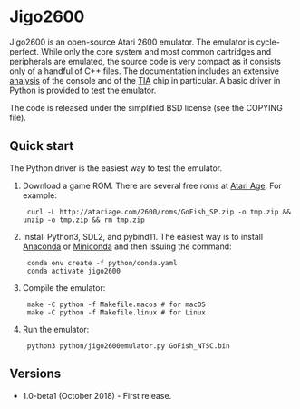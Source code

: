 Jigo2600
========

Jigo2600 is an open-source Atari 2600 emulator. The emulator is cycle-perfect. While only the core system and most common cartridges and peripherals are emulated, the source code is very compact as it consists only of a handful of C++ files. The documentation includes an extensive [analysis](doc/Atari2600.md) of the console and of the [TIA](doc/TIA.md) chip in particular. A basic driver in Python is provided to test the emulator.

The code is released under the simplified BSD license (see the COPYING file).

Quick start
-----------

The Python driver is the easiest way to test the emulator.

1. Download a game ROM. There are several free roms at [Atari Age](http://www.atariage.com/software_list.html?SystemID=2600&searchRarity=11). For example:

        curl -L http://atariage.com/2600/roms/GoFish_SP.zip -o tmp.zip && unzip -o tmp.zip && rm tmp.zip

2. Install Python3, SDL2, and pybind11. The easiest way is to install [Anaconda](https://www.anaconda.com/download/) or [Miniconda](https://conda.io/miniconda.html) and then issuing the command:

        conda env create -f python/conda.yaml
        conda activate jigo2600

3. Compile the emulator:

        make -C python -f Makefile.macos # for macOS
        make -C python -f Makefile.linux # for Linux

4. Run the emulator:

        python3 python/jigo2600emulator.py GoFish_NTSC.bin

Versions
--------

* 1.0-beta1 (October 2018) - First release.

